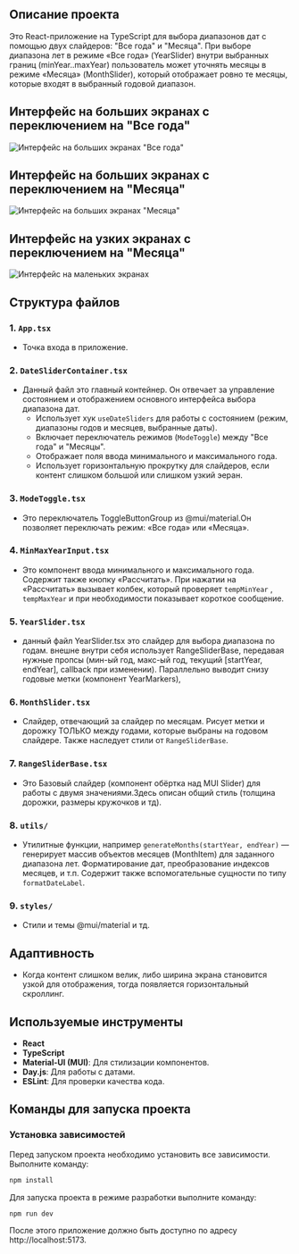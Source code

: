 ## Описание проекта

Это React-приложение на TypeScript для выбора диапазонов дат с помощью двух слайдеров: "Все года" и "Месяца". При выборе диапазона лет в режиме «Все года» (YearSlider) внутри выбранных границ (minYear..maxYear) пользователь может уточнять месяцы в режиме «Месяца» (MonthSlider), который отображает ровно те месяцы, которые входят в выбранный годовой диапазон.

## Интерфейс на больших экранах с переключением на "Все года"

![Интерфейс на больших экранах "Все года"](./scr/assets/years.png)

## Интерфейс на больших экранах c переключением на "Месяца"

![Интерфейс на больших экранах "Месяца"](./scr/assets/months.png)

## Интерфейс на узких экранах c переключением на "Месяца"

![Интерфейс на маленьких экранах](./scr/assets/monthUzkiy.png)

## Структура файлов

### 1. `App.tsx`
- Точка входа в приложение.

### 2. `DateSliderContainer.tsx`
- Данный файл это главный контейнер. Он отвечает за управление состоянием и отображением основного интерфейса выбора диапазона дат. 
  - Использует хук `useDateSliders` для работы с состоянием (режим, диапазоны годов и месяцев, выбранные даты).
  - Включает переключатель режимов (`ModeToggle`) между "Все года" и "Месяцы".
  - Отображает поля ввода минимального и максимального года.
  - Использует горизонтальную прокрутку для слайдеров, если контент слишком большой или слишком узкий эеран.


### 3. `ModeToggle.tsx`
- Это переключатель ToggleButtonGroup из @mui/material.Он позволяет переключать режим: «Все года» или «Месяца». 

### 4. `MinMaxYearInput.tsx`
- Это компонент ввода минимального и максимального года. Содержит также кнопку «Рассчитать». При нажатии на «Рассчитать» вызывает колбек, который проверяет `tempMinYear` , `tempMaxYear` и при необходимости показывает короткое сообщение.

### 5. `YearSlider.tsx`
- данный файл YearSlider.tsx это слайдер для выбора диапазона по годам. внешне внутри себя использует RangeSliderBase, передавая нужные пропсы (мин-ый год, макс-ый год, текущий [startYear, endYear], callback при изменении). Параллельно выводит снизу годовые метки (компонент YearMarkers),

### 6. `MonthSlider.tsx`
- Слайдер, отвечающий за слайдер по месяцам. Рисует метки и дорожку ТОЛЬКО между годами, которые выбраны на годовом слайдере. Также наследует стили от `RangeSliderBase`.

### 7. `RangeSliderBase.tsx`
- Это Базовый слайдер (компонент обёртка над MUI Slider) для работы с двумя значениями.Здесь описан общий стиль (толщина дорожки, размеры кружочков и тд).

### 8. `utils/`  
- Утилитные функции, например `generateMonths(startYear, endYear)` — генерирует массив объектов месяцев (MonthItem) для заданного диапазона лет. Форматирование дат, преобразование индексов месяцев, и т.п. Содержит также вспомогательные сущности по типу `formatDateLabel`.

### 9. `styles/`
- Стили и темы @mui/material и тд.

## Адаптивность

- Когда контент слишком велик, либо ширина экрана становится узкой для отображения, тогда появляется горизонтальный скроллинг.

## Используемые инструменты

- **React**
- **TypeScript**
- **Material-UI (MUI)**: Для стилизации компонентов.
- **Day.js**: Для работы с датами.
- **ESLint**: Для проверки качества кода.

## Команды для запуска проекта

### Установка зависимостей
Перед запуском проекта необходимо установить все зависимости. Выполните команду:

```bash
npm install
```

Для запуска проекта в режиме разработки выполните команду:

```bash
npm run dev
```
После этого приложение должно быть доступно по адресу http://localhost:5173.
